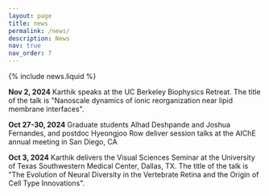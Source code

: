 ```yaml
---
layout: page
title: news
permalink: /news/
description: News
nav: true
nav_order: 7
---
```


{% include news.liquid %}


<b>Nov 2, 2024</b>  Karthik speaks at the UC Berkeley Biophysics Retreat. The title of the talk is "Nanoscale dynamics of ionic reorganization near lipid membrane interfaces".

<b>Oct 27-30, 2024</b> Graduate students Alhad Deshpande and Joshua Fernandes, and postdoc Hyeongjoo Row deliver session talks at the AIChE annual meeting in San Diego, CA

<b>Oct 3, 2024</b>  Karthik delivers the Visual Sciences Seminar at the University of Texas Southwestern Medical Center, Dallas, TX. The title of the talk is "The Evolution of Neural Diversity in the Vertebrate Retina and the Origin of Cell Type Innovations".

